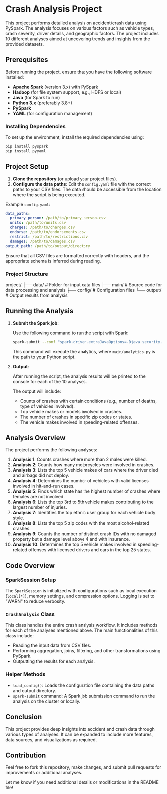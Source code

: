 # Crash Analysis Project

This project performs detailed analysis on accident/crash data using PySpark. The analysis focuses on various factors such as vehicle types, crash severity, driver details, and geographic factors. The project includes 10 different analyses aimed at uncovering trends and insights from the provided datasets.

## Prerequisites

Before running the project, ensure that you have the following software installed:

- **Apache Spark** (version 3.x) with PySpark
- **Hadoop** (for file system support, e.g., HDFS or local)
- **Java** (for Spark to run)
- **Python 3.x** (preferably 3.8+)
- **PySpark**
- **YAML** (for configuration management)

### Installing Dependencies

To set up the environment, install the required dependencies using:

```bash
pip install pyspark
pip install pyyaml
```

## Project Setup

1. **Clone the repository** (or upload your project files).
2. **Configure the data paths**: Edit the `config.yaml` file with the correct paths to your CSV files. The data should be accessible from the location where the script is being executed.

Example `config.yaml`:

```yaml
data_paths:
  primary_person: /path/to/primary_person.csv
  units: /path/to/units.csv
  charges: /path/to/charges.csv
  endorse: /path/to/endorsements.csv
  restrict: /path/to/restrictions.csv
  damages: /path/to/damages.csv
output_path: /path/to/output/directory
```

Ensure that all CSV files are formatted correctly with headers, and the appropriate schema is inferred during reading.

### Project Structure
project/ 
├── data/ # Folder for input data files 
├── main/ # Source code for data processing and analysis 
├── config/ # Configuration files 
└── output/ # Output results from analysis

## Running the Analysis

1. **Submit the Spark job**:

   Use the following command to run the script with Spark:

   ```bash
   spark-submit --conf "spark.driver.extraJavaOptions=-Djava.security.manager=allow" --conf "spark.executor.extraJavaOptions=-Djava.security.manager=allow" main/analytics.py
   ```

   This command will execute the analytics, where `main/analytics.py` is the path to your Python script.

2. **Output**:

   After running the script, the analysis results will be printed to the console for each of the 10 analyses.

   The output will include:
   - Counts of crashes with certain conditions (e.g., number of deaths, type of vehicles involved).
   - Top vehicle makes or models involved in crashes.
   - The number of crashes in specific zip codes or states.
   - The vehicle makes involved in speeding-related offenses.

## Analysis Overview

The project performs the following analyses:

1. **Analysis 1**: Counts crashes where more than 2 males were killed.
2. **Analysis 2**: Counts how many motorcycles were involved in crashes.
3. **Analysis 3**: Lists the top 5 vehicle makes of cars where the driver died and airbags did not deploy.
4. **Analysis 4**: Determines the number of vehicles with valid licenses involved in hit-and-run cases.
5. **Analysis 5**: Finds which state has the highest number of crashes where females are not involved.
6. **Analysis 6**: Lists the top 3rd to 5th vehicle makes contributing to the largest number of injuries.
7. **Analysis 7**: Identifies the top ethnic user group for each vehicle body style.
8. **Analysis 8**: Lists the top 5 zip codes with the most alcohol-related crashes.
9. **Analysis 9**: Counts the number of distinct crash IDs with no damaged property but a damage level above 4 and with insurance.
10. **Analysis 10**: Determines the top 5 vehicle makes involved in speeding-related offenses with licensed drivers and cars in the top 25 states.

## Code Overview

### SparkSession Setup

The `SparkSession` is initialized with configurations such as local execution (`local[*]`), memory settings, and compression options. Logging is set to "WARN" to reduce verbosity.

### `CrashAnalysis` Class

This class handles the entire crash analysis workflow. It includes methods for each of the analyses mentioned above. The main functionalities of this class include:
- Reading the input data from CSV files.
- Performing aggregation, joins, filtering, and other transformations using PySpark.
- Outputting the results for each analysis.

### Helper Methods

- `load_config()`: Loads the configuration file containing the data paths and output directory.
- `spark-submit` command: A Spark job submission command to run the analysis on the cluster or locally.

## Conclusion

This project provides deep insights into accident and crash data through various types of analyses. It can be expanded to include more features, data sources, and visualizations as required.

## Contribution

Feel free to fork this repository, make changes, and submit pull requests for improvements or additional analyses.

Let me know if you need additional details or modifications in the README file!
